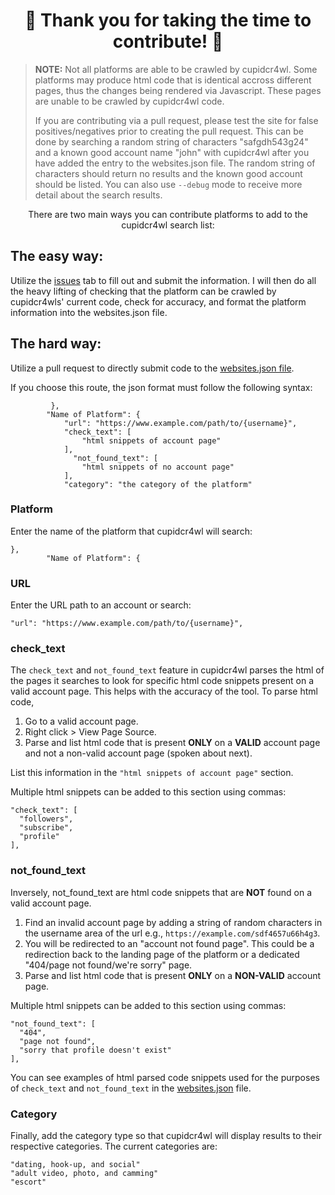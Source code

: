 <div align="center">
  
# 🌟 Thank you for taking the time to contribute! 🌟

</div>

>**NOTE:** Not all platforms are able to be crawled by cupidcr4wl. Some platforms may produce html code that is identical accross different pages, thus the changes being rendered via Javascript. These pages are unable to be crawled by cupidcr4wl code.
>
>If you are contributing via a pull request, please test the site for false positives/negatives prior to creating the pull request. This can be done by searching a random string of characters "safgdh543g24" and a known good account name "john" with cupidcr4wl after you have added the entry to the websites.json file. The random string of characters should return no results and the known good account should be listed. You can also use ```--debug``` mode to receive more detail about the search results.

<div align="center">
  
There are two main ways you can contribute platforms to add to the cupidcr4wl search list:
</div>
  
## The easy way:
Utilize the [issues](https://github.com/OSINTI4L/cupidcr4wl/issues) tab to fill out and submit the information. I will then do all the heavy lifting of checking that the platform can be crawled by cupidcr4wls' current code, check for accuracy, and format the platform information into the websites.json file.

## The hard way:
Utilize a pull request to directly submit code to the [websites.json file](https://github.com/OSINTI4L/cupidcr4wl/blob/main/websites.json).

If you choose this route, the json format must follow the following syntax:

```
         },
        "Name of Platform": {
            "url": "https://www.example.com/path/to/{username}",
            "check_text": [
                "html snippets of account page"
            ],
              "not_found_text": [
                "html snippets of no account page"
            ],
            "category": "the category of the platform"
```

### Platform
Enter the name of the platform that cupidcr4wl will search:
```
},
        "Name of Platform": {
```

### URL
Enter the URL path to an account or search:

```"url": "https://www.example.com/path/to/{username}",```

### check_text
The ```check_text``` and ```not_found_text``` feature in cupidcr4wl parses the html of the pages it searches to look for specific html code snippets present on a valid account page. This helps with the accuracy of the tool. To parse html code,
1. Go to a valid account page.
2. Right click > View Page Source.
3. Parse and list html code that is present **ONLY** on a **VALID** account page and not a non-valid account page (spoken about next).

List this information in the ```"html snippets of account page"``` section.

Multiple html snippets can be added to this section using commas:

```
"check_text": [
  "followers",
  "subscribe",
  "profile"
],
```

### not_found_text
Inversely, not_found_text are html code snippets that are **NOT** found on a valid account page.
1. Find an invalid account page by adding a string of random characters in the username area of the url e.g., ```https://example.com/sdf4657u66h4g3```.
2. You will be redirected to an "account not found page". This could be a redirection back to the landing page of the platform or a dedicated "404/page not found/we're sorry" page.
3. Parse and list html code that is present **ONLY** on a **NON-VALID** account page.

Multiple html snippets can be added to this section using commas:
```
"not_found_text": [
  "404",
  "page not found",
  "sorry that profile doesn't exist"
],
```

You can see examples of html parsed code snippets used for the purposes of ```check_text``` and ```not_found_text``` in the [websites.json](https://github.com/OSINTI4L/cupidcr4wl/blob/main/websites.json) file.

### Category
Finally, add the category type so that cupidcr4wl will display results to their respective categories.
The current categories are:
```
"dating, hook-up, and social"
"adult video, photo, and camming"
"escort"
```
